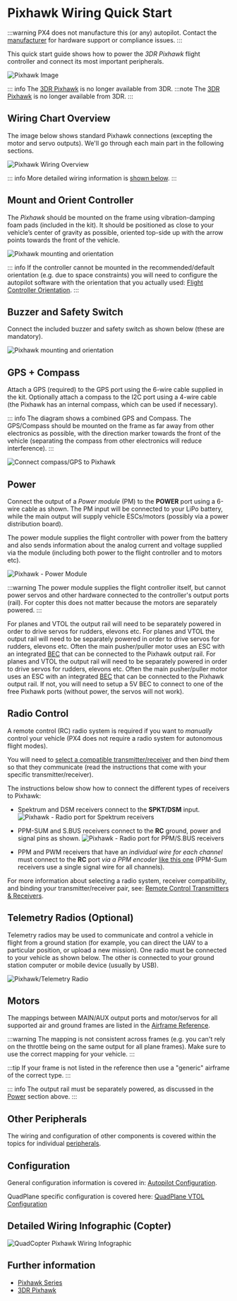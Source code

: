 # Pixhawk Wiring Quick Start

:::warning PX4 does not manufacture this (or any) autopilot. Contact the [manufacturer](https://store.mrobotics.io/) for hardware support or compliance issues.
:::

This quick start guide shows how to power the _3DR Pixhawk_ flight controller and connect its most important peripherals.

![Pixhawk Image](../../assets/flight_controller/pixhawk1/pixhawk_logo_view.jpg)

::: info The [3DR Pixhawk](../flight_controller/pixhawk.md) is no longer available from 3DR. :::note The [3DR Pixhawk](../flight_controller/pixhawk.md) is no longer available from 3DR.
:::

## Wiring Chart Overview

The image below shows standard Pixhawk connections (excepting the motor and servo outputs). We'll go through each main part in the following sections.

![Pixhawk Wiring Overview](../../assets/flight_controller/pixhawk1/pixhawk_wiring_overview.jpg)

::: info More detailed wiring information is [shown below](#detailed-wiring-infographic-copter).
:::

## Mount and Orient Controller

The _Pixhawk_ should be mounted on the frame using vibration-damping foam pads (included in the kit). It should be positioned as close to your vehicle’s center of gravity as possible, oriented top-side up with the arrow points towards the front of the vehicle.

![Pixhawk mounting and orientation](../../assets/flight_controller/pixhawk1/pixhawk_3dr_mounting_and_foam.jpg)

::: info If the controller cannot be mounted in the recommended/default orientation (e.g. due to space constraints) you will need to configure the autopilot software with the orientation that you actually used: [Flight Controller Orientation](../config/flight_controller_orientation.md).
:::

## Buzzer and Safety Switch

Connect the included buzzer and safety switch as shown below (these are mandatory).

![Pixhawk mounting and orientation](../../assets/flight_controller/pixhawk1/pixhawk_3dr_buzzer_and_safety_switch.jpg)

## GPS + Compass

Attach a GPS (required) to the GPS port using the 6-wire cable supplied in the kit. Optionally attach a compass to the I2C port using a 4-wire cable (the Pixhawk has an internal compass, which can be used if necessary).

::: info
The diagram shows a combined GPS and Compass.
The GPS/Compass should be mounted on the frame as far away from other electronics as possible, with the direction marker towards the front of the vehicle (separating the compass from other electronics will reduce interference).
:::

![Connect compass/GPS to Pixhawk](../../assets/flight_controller/pixhawk1/pixhawk_3dr_compass_gps.jpg)

## Power

Connect the output of a _Power module_ (PM) to the **POWER** port using a 6-wire cable as shown. The PM input will be connected to your LiPo battery, while the main output will supply vehicle ESCs/motors (possibly via a power distribution board).

The power module supplies the flight controller with power from the battery and also sends information about the analog current and voltage supplied via the module (including both power to the flight controller and to motors etc).

![Pixhawk - Power Module](../../assets/flight_controller/pixhawk1/pixhawk_3dr_power_module.jpg)

:::warning
The power module supplies the flight controller itself, but cannot power servos and other hardware connected to the controller's output ports (rail). For copter this does not matter because the motors are separately powered.
:::

For planes and VTOL the output rail will need to be separately powered in order to drive servos for rudders, elevons etc. For planes and VTOL the output rail will need to be separately powered in order to drive servos for rudders, elevons etc. Often the main pusher/puller motor uses an ESC with an integrated [BEC](https://en.wikipedia.org/wiki/Battery_eliminator_circuit) that can be connected to the Pixhawk output rail. For planes and VTOL the output rail will need to be separately powered in order to drive servos for rudders, elevons etc. Often the main pusher/puller motor uses an ESC with an integrated [BEC](https://en.wikipedia.org/wiki/Battery_eliminator_circuit) that can be connected to the Pixhawk output rail. If not, you will need to setup a 5V BEC to connect to one of the free Pixhawk ports (without power, the servos will not work).

<!-- It would be good to have real example of this powering -->

## Radio Control

A remote control (RC) radio system is required if you want to _manually_ control your vehicle (PX4 does not require a radio system for autonomous flight modes).

You will need to [select a compatible transmitter/receiver](../getting_started/rc_transmitter_receiver.md) and then _bind_ them so that they communicate (read the instructions that come with your specific transmitter/receiver).

The instructions below show how to connect the different types of receivers to Pixhawk:

- Spektrum and DSM receivers connect to the **SPKT/DSM** input. ![Pixhawk - Radio port for Spektrum receivers](../../assets/flight_controller/pixhawk1/pixhawk_3dr_receiver_spektrum.jpg)

- PPM-SUM and S.BUS receivers connect to the **RC** ground, power and signal pins as shown. ![Pixhawk - Radio port for PPM/S.BUS receivers](../../assets/flight_controller/pixhawk1/pixhawk_3dr_receiver_ppm_sbus.jpg)

- PPM and PWM receivers that have an _individual wire for each channel_ must connect to the **RC** port _via a PPM encoder_ [like this one](http://www.getfpv.com/radios/radio-accessories/holybro-ppm-encoder-module.html) (PPM-Sum receivers use a single signal wire for all channels).

For more information about selecting a radio system, receiver compatibility, and binding your transmitter/receiver pair, see: [Remote Control Transmitters & Receivers](../getting_started/rc_transmitter_receiver.md).

## Telemetry Radios (Optional)

Telemetry radios may be used to communicate and control a vehicle in flight from a ground station (for example, you can direct the UAV to a particular position, or upload a new mission). One radio must be connected to your vehicle as shown below. The other is connected to your ground station computer or mobile device (usually by USB).

![Pixhawk/Telemetry Radio](../../assets/flight_controller/pixhawk1/pixhawk_3dr_telemetry_radio.jpg)

<!-- what configuration is required once you've set up a radio) -->

## Motors

The mappings between MAIN/AUX output ports and motor/servos for all supported air and ground frames are listed in the [Airframe Reference](../airframes/airframe_reference.md).

:::warning
The mapping is not consistent across frames (e.g. you can't rely on the throttle being on the same output for all plane frames).
Make sure to use the correct mapping for your vehicle.
:::

:::tip
If your frame is not listed in the reference then use a "generic" airframe of the correct type.
:::

::: info The output rail must be separately powered, as discussed in the [Power](#power) section above.
:::

<!-- INSERT image of the motor AUX/MAIN ports? -->

## Other Peripherals

The wiring and configuration of other components is covered within the topics for individual [peripherals](../peripherals/index.md).

## Configuration

General configuration information is covered in: [Autopilot Configuration](../config/index.md).

QuadPlane specific configuration is covered here: [QuadPlane VTOL Configuration](../config_vtol/vtol_quad_configuration.md)

<!-- what about config of other vtol types and plane. Do the instructions in these ones above apply for tailsitters etc? -->

## Detailed Wiring Infographic (Copter)

![QuadCopter Pixhawk Wiring Infographic](../../assets/flight_controller/pixhawk1/pixhawk_infographic2.jpg)

## Further information

- [Pixhawk Series](../flight_controller/pixhawk_series.md)
- [3DR Pixhawk](../flight_controller/pixhawk.md)
